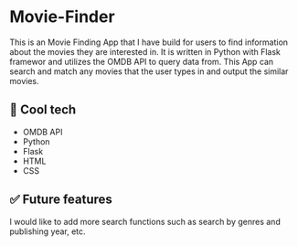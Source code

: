 # Movie-Finder
This is an Movie Finding App that I have build for users to find information about the movies they are interested in. 
It is written in Python with Flask framewor and utilizes the OMDB API to query data from. This App can search and match any movies that the user types in and output the similar movies.

<!--
## 📄 About
- Download instructions (if relevant):
$ git clone my-awesome-app
$ cd my_awesome-app
$ node app.js

-Add in-app screenshots.

## ✏️ Planning & Problem Solving
- Talk about approach to the problem.
- Add screenshots/drawings of doodles/plans during the planning phase.
- Flow charts of app logic.
![flowchat](https://images.unsplash.com/photo-1581291518633-83b4ebd1d83e?ixlib=rb-1.2.1&ixid=MnwxMjA3fDB8MHxwaG90by1wYWdlfHx8fGVufDB8fHx8&auto=format&fit=crop&w=1170&q=80)
-->


## 🚀 Cool tech
- OMDB API 
- Python
- Flask 
- HTML
- CSS
<!--
## 😱 Bugs to fix 💩
- Anything a little broken
- Anything a LOT broken
- Buttons to not click to many times (cause its broken 😒)
## 😭 Lessons learnt
What I would do differently if I could wind back the clock...
-->

## ✅ Future features
I would like to add more search functions such as search by genres and publishing year, etc.
